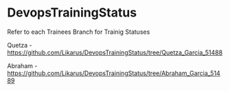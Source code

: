 # DevopsTrainingStatus
Refer to each Trainees Branch for Trainig Statuses

Quetza - https://github.com/Likarus/DevopsTrainingStatus/tree/Quetza_Garcia_51488

Abraham - https://github.com/Likarus/DevopsTrainingStatus/tree/Abraham_Garcia_51489
